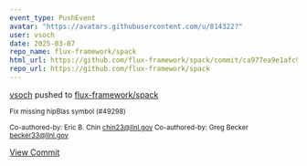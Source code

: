```yaml
---
event_type: PushEvent
avatar: "https://avatars.githubusercontent.com/u/814322?"
user: vsoch
date: 2025-03-07
repo_name: flux-framework/spack
html_url: https://github.com/flux-framework/spack/commit/ca977ea9e1afc9742e311b60f9b089f6345ceed8
repo_url: https://github.com/flux-framework/spack
---
```


<a href='https://github.com/vsoch' target='_blank'>vsoch</a> pushed to <a href='https://github.com/flux-framework/spack' target='_blank'>flux-framework/spack</a>

<small>Fix missing hipBlas symbol (#49298)

Co-authored-by: Eric B. Chin <chin23@llnl.gov>
Co-authored-by: Greg Becker <becker33@llnl.gov></small>

<a href='https://github.com/flux-framework/spack/commit/ca977ea9e1afc9742e311b60f9b089f6345ceed8' target='_blank'>View Commit</a>